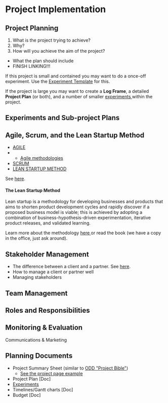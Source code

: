 # Project Implementation

## **Project Planning**

1. What is the project trying to achieve? 
2. Why? 
3. How will you achieve the aim of the project? 

* What the plan should include
* FINISH LINKING!!!



If this project is small and contained you may want to do a once-off experiment. Use the [Experiment Template](https://docs.google.com/document/d/1Lg0rxIoDVkskMqfdbEtj43gCw_cMYb2zrVe_ZrWhbR4/edit) for this.

If the project is large you may want to create a **Log Frame**, a detailed **Project Plan** \(or both\), and a number of smaller [experiments ](https://docs.google.com/document/d/1Lg0rxIoDVkskMqfdbEtj43gCw_cMYb2zrVe_ZrWhbR4/edit)within the project.

## Experiments and Sub-project Plans

## Agile, Scrum, and the Lean Startup Method

* [AGILE](agile-and-scrum.md#agile)
* * [Agile methodologies](agile-and-scrum.md#agile-methodologies)
* [SCRUM](agile-and-scrum.md#scrum)
* [LEAN STARTUP METHOD](agile-and-scrum.md#lean-startup-method)

See [here](agile-and-scrum.md).



#### The Lean Startup Method

Lean startup is a methodology for developing businesses and products that aims to shorten product development cycles and rapidly discover if a proposed business model is viable; this is achieved by adopting a combination of business-hypothesis-driven experimentation, iterative product releases, and validated learning.

Learn more about the methodology [here ](http://theleanstartup.com/principles)or read the book \(we have a copy in the office, just ask around\).

## Stakeholder Management

* The difference between a client and a partner. See [here](stakeholder-management.md#the-difference-between-a-client-and-a-partner).
* How to manage a client or partner well
* Managing stakeholders

## Team Management

## Roles and Responsibilities



## Monitoring & Evaluation

Communications & Marketing





## Planning Documents

* Project Summary Sheet \(similar to [ODD "Project Bible"](https://docs.google.com/document/d/1YDcrEaRN2DSnix00GcgjRQAtSTykgvtcWYBOZZqOWhs/edit)\)
  * [See the project page example](https://adieya2.dreamhosters.com/index.php?title=Business_Portal)
* Project Plan \[Doc\]
* [Experiments](https://docs.google.com/document/d/1Lg0rxIoDVkskMqfdbEtj43gCw_cMYb2zrVe_ZrWhbR4/edit)
* Timelines/Gantt charts \[Doc\]
* Budget \[Doc\]



